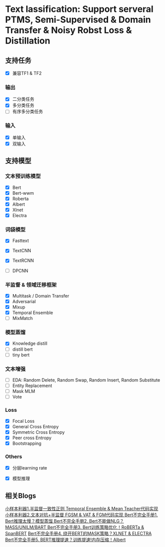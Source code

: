 # Text lassification: Support serveral PTMS, Semi-Supervised & Domain Transfer & Noisy Robst Loss & Distillation

## 支持任务

- [x] 兼容TF1 & TF2

### 输出
- [x] 二分类任务
- [x] 多分类任务 
- [ ] 有序多分类任务

### 输入
- [x] 单输入
- [x] 双输入

## 支持模型
### 文本预训练模型
- [x] Bert
- [x] Bert-wwm
- [x] Roberta
- [x] Albert
- [x] Xlnet
- [x] Electra

### 词袋模型
- [x] Fasttext
- [x] TextCNN
- [x] TextRCNN
- [ ] DPCNN


### 半监督 & 领域迁移框架
- [x] Multitask / Domain Transfer
- [x] Adversarial 
- [x] Mixup
- [x] Temporal Ensemble
- [ ] MixMatch

### 模型蒸馏
- [x] Knowledge distill
- [ ] distill bert 
- [ ] tiny bert 

### 文本增强
- [ ] EDA: Random Delete, Random Swap, Random Insert, Random Substitute
- [ ] Entity Replacement 
- [ ] Mask MLM 
- [ ] Vote

### Loss
- [x] Focal Loss
- [x] General Cross Entropy
- [x] Symmetric Cross Entropy
- [x] Peer cross Entropy
- [x] Bootstrapping

### Others
- [x] 分层learning rate
- [x] 模型推理


## 相关Blogs
[小样本利器1.半监督一致性正则 Temporal Ensemble & Mean Teacher代码实现 ](https://www.cnblogs.com/gogoSandy/p/16340973.html)
[小样本利器2.文本对抗+半监督 FGSM & VAT & FGM代码实现 ](https://www.cnblogs.com/gogoSandy/p/16419026.html)
[Bert不完全手册1. Bert推理太慢？模型蒸馏 ](https://www.cnblogs.com/gogoSandy/p/15978982.html)
[Bert不完全手册2. Bert不能做NLG？MASS/UNILM/BART ](https://www.cnblogs.com/gogoSandy/p/15996974.html)
[Bert不完全手册3. Bert训练策略优化！RoBERTa & SpanBERT](https://www.cnblogs.com/gogoSandy/p/16038057.html)
[Bert不完全手册4. 绕开BERT的MASK策略？XLNET & ELECTRA](https://www.cnblogs.com/gogoSandy/p/16065757.html)
[Bert不完全手册5. BERT推理提速？训练提速!内存压缩！Albert ](https://www.cnblogs.com/gogoSandy/p/16265469.html)
